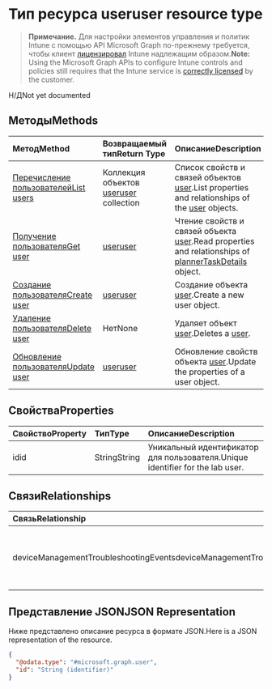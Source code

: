 # <a name="user-resource-type"></a><span data-ttu-id="70bb3-101">Тип ресурса user</span><span class="sxs-lookup"><span data-stu-id="70bb3-101">user resource type</span></span>

> <span data-ttu-id="70bb3-102">**Примечание.** Для настройки элементов управления и политик Intune с помощью API Microsoft Graph по-прежнему требуется, чтобы клиент [лицензировал](https://go.microsoft.com/fwlink/?linkid=839381) Intune надлежащим образом.</span><span class="sxs-lookup"><span data-stu-id="70bb3-102">**Note:** Using the Microsoft Graph APIs to configure Intune controls and policies still requires that the Intune service is [correctly licensed](https://go.microsoft.com/fwlink/?linkid=839381) by the customer.</span></span>

<span data-ttu-id="70bb3-103">Н/Д</span><span class="sxs-lookup"><span data-stu-id="70bb3-103">Not yet documented</span></span>
## <a name="methods"></a><span data-ttu-id="70bb3-104">Методы</span><span class="sxs-lookup"><span data-stu-id="70bb3-104">Methods</span></span>
|<span data-ttu-id="70bb3-105">Метод</span><span class="sxs-lookup"><span data-stu-id="70bb3-105">Method</span></span>|<span data-ttu-id="70bb3-106">Возвращаемый тип</span><span class="sxs-lookup"><span data-stu-id="70bb3-106">Return Type</span></span>|<span data-ttu-id="70bb3-107">Описание</span><span class="sxs-lookup"><span data-stu-id="70bb3-107">Description</span></span>|
|:---|:---|:---|
|[<span data-ttu-id="70bb3-108">Перечисление пользователей</span><span class="sxs-lookup"><span data-stu-id="70bb3-108">List users</span></span>](../api/intune_troubleshooting_user_list.md)|<span data-ttu-id="70bb3-109">Коллекция объектов [user](../resources/intune_troubleshooting_user.md)</span><span class="sxs-lookup"><span data-stu-id="70bb3-109">[user](../resources/intune_troubleshooting_user.md) collection</span></span>|<span data-ttu-id="70bb3-110">Список свойств и связей объектов [user](../resources/intune_troubleshooting_user.md).</span><span class="sxs-lookup"><span data-stu-id="70bb3-110">List properties and relationships of the [user](../resources/intune_troubleshooting_user.md) objects.</span></span>|
|[<span data-ttu-id="70bb3-111">Получение пользователя</span><span class="sxs-lookup"><span data-stu-id="70bb3-111">Get user</span></span>](../api/intune_troubleshooting_user_get.md)|[<span data-ttu-id="70bb3-112">user</span><span class="sxs-lookup"><span data-stu-id="70bb3-112">user</span></span>](../resources/intune_troubleshooting_user.md)|<span data-ttu-id="70bb3-113">Чтение свойств и связей объекта [user](../resources/intune_troubleshooting_user.md).</span><span class="sxs-lookup"><span data-stu-id="70bb3-113">Read properties and relationships of [plannerTaskDetails](../resources/intune_troubleshooting_user.md) object.</span></span>|
|[<span data-ttu-id="70bb3-114">Создание пользователя</span><span class="sxs-lookup"><span data-stu-id="70bb3-114">Create user</span></span>](../api/intune_troubleshooting_user_create.md)|[<span data-ttu-id="70bb3-115">user</span><span class="sxs-lookup"><span data-stu-id="70bb3-115">user</span></span>](../resources/intune_troubleshooting_user.md)|<span data-ttu-id="70bb3-116">Создание объекта [user](../resources/intune_troubleshooting_user.md).</span><span class="sxs-lookup"><span data-stu-id="70bb3-116">Create a new user object.</span></span>|
|[<span data-ttu-id="70bb3-117">Удаление пользователя</span><span class="sxs-lookup"><span data-stu-id="70bb3-117">Delete user</span></span>](../api/intune_troubleshooting_user_delete.md)|<span data-ttu-id="70bb3-118">Нет</span><span class="sxs-lookup"><span data-stu-id="70bb3-118">None</span></span>|<span data-ttu-id="70bb3-119">Удаляет объект [user](../resources/intune_troubleshooting_user.md).</span><span class="sxs-lookup"><span data-stu-id="70bb3-119">Deletes a [user](../resources/intune_troubleshooting_user.md).</span></span>|
|[<span data-ttu-id="70bb3-120">Обновление пользователя</span><span class="sxs-lookup"><span data-stu-id="70bb3-120">Update user</span></span>](../api/intune_troubleshooting_user_update.md)|[<span data-ttu-id="70bb3-121">user</span><span class="sxs-lookup"><span data-stu-id="70bb3-121">user</span></span>](../resources/intune_troubleshooting_user.md)|<span data-ttu-id="70bb3-122">Обновление свойств объекта [user](../resources/intune_troubleshooting_user.md).</span><span class="sxs-lookup"><span data-stu-id="70bb3-122">Update the properties of a user object.</span></span>|

## <a name="properties"></a><span data-ttu-id="70bb3-123">Свойства</span><span class="sxs-lookup"><span data-stu-id="70bb3-123">Properties</span></span>
|<span data-ttu-id="70bb3-124">Свойство</span><span class="sxs-lookup"><span data-stu-id="70bb3-124">Property</span></span>|<span data-ttu-id="70bb3-125">Тип</span><span class="sxs-lookup"><span data-stu-id="70bb3-125">Type</span></span>|<span data-ttu-id="70bb3-126">Описание</span><span class="sxs-lookup"><span data-stu-id="70bb3-126">Description</span></span>|
|:---|:---|:---|
|<span data-ttu-id="70bb3-127">id</span><span class="sxs-lookup"><span data-stu-id="70bb3-127">id</span></span>|<span data-ttu-id="70bb3-128">String</span><span class="sxs-lookup"><span data-stu-id="70bb3-128">String</span></span>|<span data-ttu-id="70bb3-129">Уникальный идентификатор для пользователя.</span><span class="sxs-lookup"><span data-stu-id="70bb3-129">Unique identifier for the lab user.</span></span>|

## <a name="relationships"></a><span data-ttu-id="70bb3-130">Связи</span><span class="sxs-lookup"><span data-stu-id="70bb3-130">Relationships</span></span>
|<span data-ttu-id="70bb3-131">Связь</span><span class="sxs-lookup"><span data-stu-id="70bb3-131">Relationship</span></span>|<span data-ttu-id="70bb3-132">Тип</span><span class="sxs-lookup"><span data-stu-id="70bb3-132">Type</span></span>|<span data-ttu-id="70bb3-133">Описание</span><span class="sxs-lookup"><span data-stu-id="70bb3-133">Description</span></span>|
|:---|:---|:---|
|<span data-ttu-id="70bb3-134">deviceManagementTroubleshootingEvents</span><span class="sxs-lookup"><span data-stu-id="70bb3-134">deviceManagementTroubleshootingEvents</span></span>|<span data-ttu-id="70bb3-135">Коллекция [deviceManagementTroubleshootingEvent](../resources/intune_troubleshooting_devicemanagementtroubleshootingevent.md)</span><span class="sxs-lookup"><span data-stu-id="70bb3-135">[deviceManagementTroubleshootingEvent](../resources/intune_troubleshooting_devicemanagementtroubleshootingevent.md) collection</span></span>|<span data-ttu-id="70bb3-136">Список событий устранения неполадок для этого пользователя.</span><span class="sxs-lookup"><span data-stu-id="70bb3-136">The list of troubleshooting events for this user.</span></span>|

## <a name="json-representation"></a><span data-ttu-id="70bb3-137">Представление JSON</span><span class="sxs-lookup"><span data-stu-id="70bb3-137">JSON Representation</span></span>
<span data-ttu-id="70bb3-138">Ниже представлено описание ресурса в формате JSON.</span><span class="sxs-lookup"><span data-stu-id="70bb3-138">Here is a JSON representation of the resource.</span></span>
<!-- {
  "blockType": "resource",
  "keyProperty": "id",
  "@odata.type": "microsoft.graph.user"
}
-->
``` json
{
  "@odata.type": "#microsoft.graph.user",
  "id": "String (identifier)"
}
```



